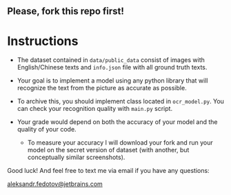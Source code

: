 ## Please, fork this repo first!

# Instructions

- The dataset contained in `data/public_data` consist of images with English/Chinese texts
and `info.json` file with all ground truth texts.

- Your goal is to implement a model using any python library
that will recognize the text from the picture as accurate as possible.

- To archive this, you should implement class located in `ocr_model.py`.
You can check your recognition quality with `main.py` script.

- Your grade would depend on both the accuracy of your model
and the quality of your code.

  -  To measure your accuracy I will download your fork and 
run your model on the secret version of dataset (with another, but conceptually similar screenshots).


Good luck! And feel free to text me via email if you have any questions:

[aleksandr.fedotov@jetbrains.com](aleksandr.fedotov@jetbrains.com)

